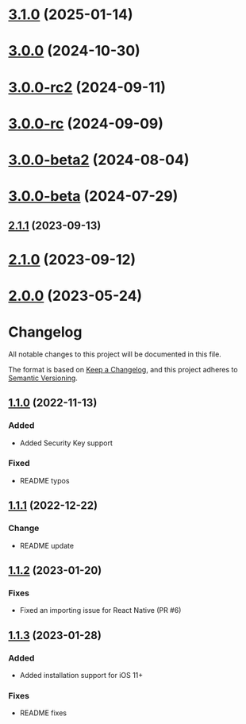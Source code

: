 

# [3.1.0](https://github.com/f-23/react-native-passkey/compare/v3.0.0...v3.1.0) (2025-01-14)

# [3.0.0](https://github.com/f-23/react-native-passkey/compare/v3.0.0-rc2...v3.0.0) (2024-10-30)

# [3.0.0-rc2](https://github.com/f-23/react-native-passkey/compare/v3.0.0-rc...v3.0.0-rc2) (2024-09-11)

# [3.0.0-rc](https://github.com/f-23/react-native-passkey/compare/v3.0.0-beta2...v3.0.0-rc) (2024-09-09)

# [3.0.0-beta2](https://github.com/f-23/react-native-passkey/compare/v3.0.0-beta...v3.0.0-beta2) (2024-08-04)

# [3.0.0-beta](https://github.com/f-23/react-native-passkey/compare/v2.1.1...v3.0.0-beta) (2024-07-29)

## [2.1.1](https://github.com/f-23/react-native-passkey/compare/v2.1.0...v2.1.1) (2023-09-13)

# [2.1.0](https://github.com/f-23/react-native-passkey/compare/v2.0.0...v2.1.0) (2023-09-12)

# [2.0.0](https://github.com/f-23/react-native-passkey/compare/v1.1.3...v2.0.0) (2023-05-24)

# Changelog

All notable changes to this project will be documented in this file.

The format is based on [Keep a Changelog](https://keepachangelog.com/en/1.0.0/),
and this project adheres to [Semantic Versioning](https://semver.org/spec/v2.0.0.html).

## [1.1.0](https://github.com/mTRx0/react-native-passkey/compare/v1.0.3...v1.1.0) (2022-11-13)

### Added

- Added Security Key support

### Fixed

- README typos

## [1.1.1](https://github.com/mTRx0/react-native-passkey/compare/v1.1.0...v1.1.1) (2022-12-22)

### Change

- README update

## [1.1.2](https://github.com/mTRx0/react-native-passkey/compare/v1.1.1...v1.1.2) (2023-01-20)

### Fixes

- Fixed an importing issue for React Native (PR #6)

## [1.1.3](https://github.com/mTRx0/react-native-passkey/compare/v1.1.2...v1.1.3) (2023-01-28)

### Added

- Added installation support for iOS 11+

### Fixes

- README fixes